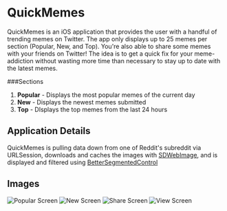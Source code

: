 # QuickMemes
QuickMemes is an iOS application that provides the user with a handful of trending memes on Twitter. The app only displays up to 25 memes per section (Popular, New, and Top). You're also able to share some memes with your friends on Twitter! The idea is to get a quick fix for your meme-addiction without wasting more time than necessary to stay up to date with the latest memes. 

###Sections
1. **Popular** - Displays the most popular memes of the current day
2. **New** - Displays the newest memes submitted
3. **Top** - DIsplays the top memes from the last 24 hours


## Application Details
QuickMemes is pulling data down from one of Reddit's subreddit via URLSession, downloads and caches the images with [SDWebImage](https://github.com/rs/SDWebImage), and is displayed and filtered using [BetterSegmentedControl](https://github.com/gmarm/BetterSegmentedControl)

## Images
![Popular Screen](http://i.imgur.com/Dx4Trsk.png?1)
![New Screen](http://i.imgur.com/5PQ9ncq.png)
![Share Screen](http://i.imgur.com/LjvEbYl.png)
![View Screen](http://i.imgur.com/XHwRJfR.jpg)
